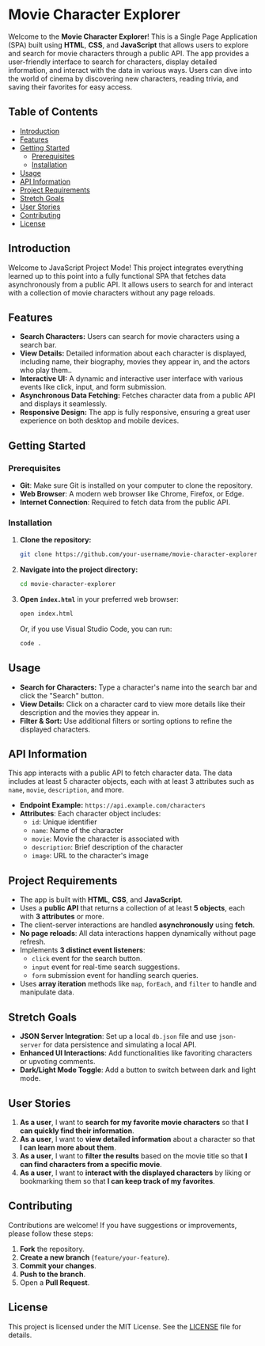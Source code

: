 # Movie Character Explorer

Welcome to the **Movie Character Explorer**! This is a Single Page Application (SPA) built using **HTML**, **CSS**, and **JavaScript** that allows users to explore and search for movie characters through a public API. The app provides a user-friendly interface to search for characters, display detailed information, and interact with the data in various ways. Users can dive into the world of cinema by discovering new characters, reading trivia, and saving their favorites for easy access.

## Table of Contents
- [Introduction](#introduction)
- [Features](#features)
- [Getting Started](#getting-started)
  - [Prerequisites](#prerequisites)
  - [Installation](#installation)
- [Usage](#usage)
- [API Information](#api-information)
- [Project Requirements](#project-requirements)
- [Stretch Goals](#stretch-goals)
- [User Stories](#user-stories)
- [Contributing](#contributing)
- [License](#license)

## Introduction
Welcome to JavaScript Project Mode! This project integrates everything learned up to this point into a fully functional SPA that fetches data asynchronously from a public API. It allows users to search for and interact with a collection of movie characters without any page reloads.

## Features
- **Search Characters:** Users can search for movie characters using a search bar.
- **View Details:** Detailed information about each character is displayed, including name, their biography, movies they appear in, and the actors who play them..
- **Interactive UI:** A dynamic and interactive user interface with various events like click, input, and form submission.
- **Asynchronous Data Fetching:** Fetches character data from a public API and displays it seamlessly.
- **Responsive Design:** The app is fully responsive, ensuring a great user experience on both desktop and mobile devices.

## Getting Started

### Prerequisites
- **Git**: Make sure Git is installed on your computer to clone the repository.
- **Web Browser**: A modern web browser like Chrome, Firefox, or Edge.
- **Internet Connection**: Required to fetch data from the public API.

### Installation
1. **Clone the repository:**
   ```bash
   git clone https://github.com/your-username/movie-character-explorer.git
   ```
2. **Navigate into the project directory:**
   ```bash
   cd movie-character-explorer
   ```
3. **Open `index.html`** in your preferred web browser:
   ```bash
   open index.html
   ```
   Or, if you use Visual Studio Code, you can run:
   ```bash
   code .
   ```

## Usage
- **Search for Characters:** Type a character's name into the search bar and click the "Search" button.
- **View Details:** Click on a character card to view more details like their description and the movies they appear in.
- **Filter & Sort:** Use additional filters or sorting options to refine the displayed characters.

## API Information
This app interacts with a public API to fetch character data. The data includes at least 5 character objects, each with at least 3 attributes such as `name`, `movie`, `description`, and more.

- **Endpoint Example:** `https://api.example.com/characters`
- **Attributes**: Each character object includes:
  - `id`: Unique identifier
  - `name`: Name of the character
  - `movie`: Movie the character is associated with
  - `description`: Brief description of the character
  - `image`: URL to the character's image

## Project Requirements
- The app is built with **HTML**, **CSS**, and **JavaScript**.
- Uses a **public API** that returns a collection of at least **5 objects**, each with **3 attributes** or more.
- The client-server interactions are handled **asynchronously** using **fetch**.
- **No page reloads**: All data interactions happen dynamically without page refresh.
- Implements **3 distinct event listeners**:
  - `click` event for the search button.
  - `input` event for real-time search suggestions.
  - `form` submission event for handling search queries.
- Uses **array iteration** methods like `map`, `forEach`, and `filter` to handle and manipulate data.

## Stretch Goals
- **JSON Server Integration**: Set up a local `db.json` file and use `json-server` for data persistence and simulating a local API.
- **Enhanced UI Interactions**: Add functionalities like favoriting characters or upvoting comments.
- **Dark/Light Mode Toggle**: Add a button to switch between dark and light mode.

## User Stories
1. **As a user**, I want to **search for my favorite movie characters** so that **I can quickly find their information**.
2. **As a user**, I want to **view detailed information** about a character so that **I can learn more about them**.
3. **As a user**, I want to **filter the results** based on the movie title so that **I can find characters from a specific movie**.
4. **As a user**, I want to **interact with the displayed characters** by liking or bookmarking them so that **I can keep track of my favorites**.

## Contributing
Contributions are welcome! If you have suggestions or improvements, please follow these steps:
1. **Fork** the repository.
2. **Create a new branch** (`feature/your-feature`).
3. **Commit your changes**.
4. **Push to the branch**.
5. Open a **Pull Request**.

## License
This project is licensed under the MIT License. See the [LICENSE](LICENSE) file for details.
